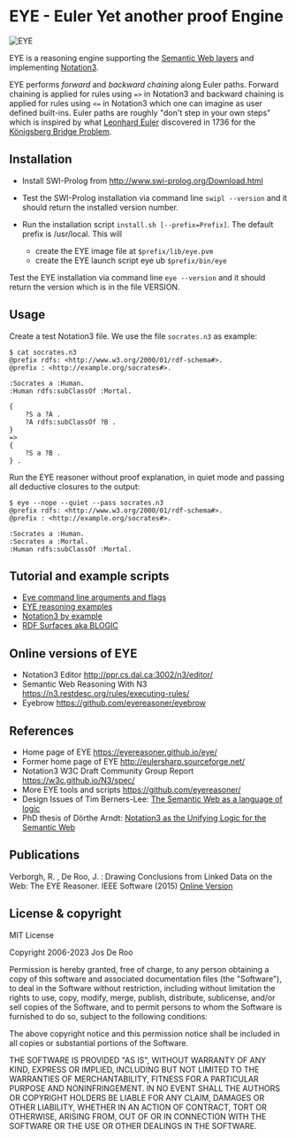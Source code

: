# EYE - Euler Yet another proof Engine

![EYE](https://josd.github.io/images/eye.png)

EYE is a reasoning engine supporting the [Semantic Web layers](http://www.w3.org/DesignIssues/diagrams/sweb-stack/2006a) and implementing [Notation3](https://w3c.github.io/N3/spec/).

EYE performs _forward_ and _backward chaining_ along Euler paths.  Forward chaining is applied for rules using `=>` in Notation3 and backward chaining is applied for rules using `<=` in Notation3 which one can imagine as user defined built-ins. Euler paths are roughly "don't step in your own steps" which is inspired by what [Leonhard Euler](https://en.wikipedia.org/wiki/Leonhard_Euler) discovered in 1736 for the [Königsberg Bridge Problem](http://mathworld.wolfram.com/KoenigsbergBridgeProblem.html). 

## Installation

- Install SWI-Prolog from http://www.swi-prolog.org/Download.html
- Test the SWI-Prolog installation via command line `swipl --version` and it should return the installed version number.

- Run the installation script `install.sh [--prefix=Prefix]`.  The default prefix is /usr/local.  This will
    - create the EYE image file at `$prefix/lib/eye.pvm`
    - create the EYE launch script eye ub `$prefix/bin/eye`

Test the EYE installation via command line `eye --version` and it should return the version which is in the file VERSION.

## Usage

Create a test Notation3 file. We use the file `socrates.n3` as example:

```(Turtle)
$ cat socrates.n3
@prefix rdfs: <http://www.w3.org/2000/01/rdf-schema#>.
@prefix : <http://example.org/socrates#>.

:Socrates a :Human.
:Human rdfs:subClassOf :Mortal.

{
    ?S a ?A .
    ?A rdfs:subClassOf ?B . 
} 
=> 
{
    ?S a ?B .
} .
```

Run the EYE reasoner without proof explanation, in quiet mode and passing all deductive closures 
to the output:

```
$ eye --nope --quiet --pass socrates.n3
@prefix rdfs: <http://www.w3.org/2000/01/rdf-schema#>.
@prefix : <http://example.org/socrates#>.

:Socrates a :Human.
:Socrates a :Mortal.
:Human rdfs:subClassOf :Mortal.
``` 

## Tutorial and example scripts

- [Eye command line arguments and flags](https://github.com/eyereasoner/eye/tree/master/documentation/command_line.md)
- [EYE reasoning examples](https://github.com/eyereasoner/eye/tree/master/reasoning)
- [Notation3 by example](https://github.com/eyereasoner/Notation3-By-Example)
- [RDF Surfaces aka BLOGIC](https://github.com/eyereasoner/eye/tree/master/documentation/blogic.md)

## Online versions of EYE

- Notation3 Editor http://ppr.cs.dal.ca:3002/n3/editor/
- Semantic Web Reasoning With N3 https://n3.restdesc.org/rules/executing-rules/
- Eyebrow https://github.com/eyereasoner/eyebrow

## References

- Home page of EYE https://eyereasoner.github.io/eye/
- Former home page of EYE http://eulersharp.sourceforge.net/
- Notation3 W3C Draft Community Group Report https://w3c.github.io/N3/spec/
- More EYE tools and scripts https://github.com/eyereasoner/
- Design Issues of Tim Berners-Lee: [The Semantic Web as a language of logic](https://www.w3.org/DesignIssues/Logic.html)
- PhD thesis of Dörthe Arndt: [Notation3 as the Unifying Logic for the Semantic Web](https://biblio.ugent.be/publication/8634507)

## Publications

Verborgh, R. , De Roo, J. : Drawing Conclusions from Linked Data on the Web: The EYE Reasoner. IEEE Software (2015) [Online Version](https://ieeexplore.ieee.org/abstract/document/7093047?casa_token=LL6C9FqiqAQAAAAA:ykrmxL6lxFn5KyHZDj8HkcMuME3DXrOEYmgao3XXeFUp5kPXW2hyCI7MmE9zBuvohYqOo7WnSCFF)

## License & copyright

MIT License

Copyright 2006-2023 Jos De Roo

Permission is hereby granted, free of charge, to any person obtaining a copy
of this software and associated documentation files (the "Software"), to deal
in the Software without restriction, including without limitation the rights
to use, copy, modify, merge, publish, distribute, sublicense, and/or sell
copies of the Software, and to permit persons to whom the Software is
furnished to do so, subject to the following conditions:

The above copyright notice and this permission notice shall be included in all
copies or substantial portions of the Software.

THE SOFTWARE IS PROVIDED "AS IS", WITHOUT WARRANTY OF ANY KIND, EXPRESS OR
IMPLIED, INCLUDING BUT NOT LIMITED TO THE WARRANTIES OF MERCHANTABILITY,
FITNESS FOR A PARTICULAR PURPOSE AND NONINFRINGEMENT. IN NO EVENT SHALL THE
AUTHORS OR COPYRIGHT HOLDERS BE LIABLE FOR ANY CLAIM, DAMAGES OR OTHER
LIABILITY, WHETHER IN AN ACTION OF CONTRACT, TORT OR OTHERWISE, ARISING FROM,
OUT OF OR IN CONNECTION WITH THE SOFTWARE OR THE USE OR OTHER DEALINGS IN THE
SOFTWARE.
